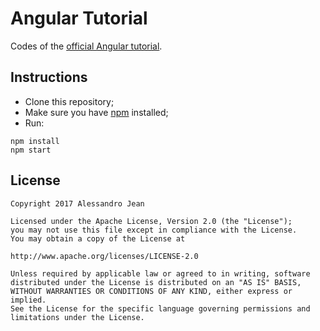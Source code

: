 # Angular Tutorial

Codes of the [official Angular tutorial](https://angular.io/tutorial).

## Instructions
- Clone this repository;
- Make sure you have [npm](https://www.npmjs.com) installed;
- Run:
```
npm install
npm start
```
## License

    Copyright 2017 Alessandro Jean

    Licensed under the Apache License, Version 2.0 (the "License");
    you may not use this file except in compliance with the License.
    You may obtain a copy of the License at

    http://www.apache.org/licenses/LICENSE-2.0

    Unless required by applicable law or agreed to in writing, software
    distributed under the License is distributed on an "AS IS" BASIS,
    WITHOUT WARRANTIES OR CONDITIONS OF ANY KIND, either express or implied.
    See the License for the specific language governing permissions and
    limitations under the License.
